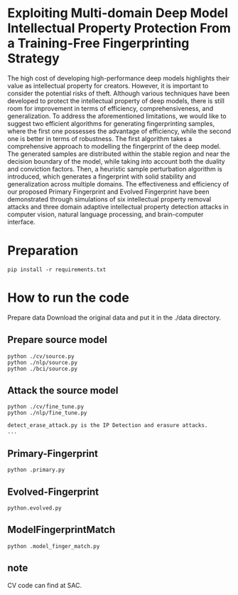 # Exploiting Multi-domain Deep Model Intellectual Property Protection From a Training-Free Fingerprinting Strategy
The high cost of developing high-performance deep models highlights their value as intellectual property for creators. However, it is important to consider the potential risks of theft. Although various techniques have been developed to protect the intellectual property of deep models, there is still room for improvement in terms of efficiency, comprehensiveness, and generalization. To address the aforementioned limitations, we would like to suggest two efficient algorithms for generating fingerprinting samples, where the first one possesses the advantage of efficiency, while the second one is better in terms of robustness. The first algorithm takes a comprehensive approach to modelling the fingerprint of the deep model. The generated samples are distributed within the stable region and near the decision boundary of the model, while taking into account both the duality and conviction factors. Then, a heuristic sample perturbation algorithm is introduced, which generates a fingerprint with solid stability and generalization across multiple domains. The effectiveness and efficiency of our proposed Primary Fingerprint and Evolved Fingerprint have been demonstrated through simulations of six intellectual property removal attacks and three domain adaptive intellectual property detection attacks in computer vision, natural language processing, and brain-computer interface.

# Preparation
```
pip install -r requirements.txt
```
# How to run the code
Prepare data
Download the original data and put it in the ./data directory.

## Prepare source model
```
python ./cv/source.py
python ./nlp/source.py
python ./bci/source.py
```
## Attack the source model
```
python ./cv/fine_tune.py
python ./nlp/fine_tune.py

detect_erase_attack.py is the IP Detection and erasure attacks.
...
```
## Primary-Fingerprint
```
python .primary.py
```
## Evolved-Fingerprint
```
python.evolved.py
```
## ModelFingerprintMatch
```
python .model_finger_match.py
```
## note
CV code can find at SAC.
